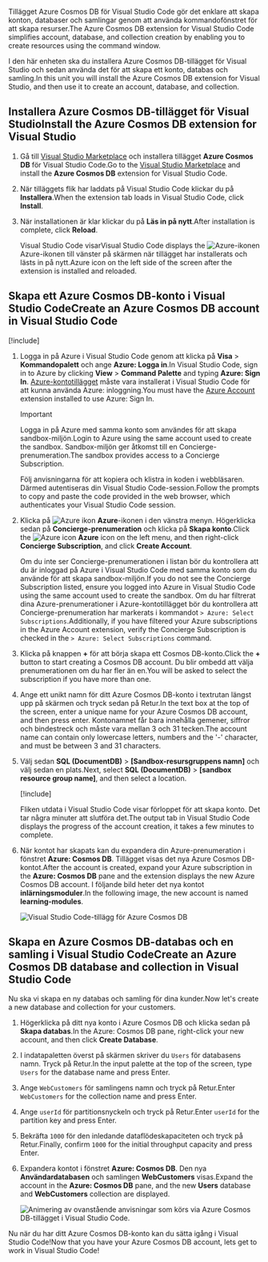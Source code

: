 <span data-ttu-id="339a2-101">Tillägget Azure Cosmos DB för Visual Studio Code gör det enklare att skapa konton, databaser och samlingar genom att använda kommandofönstret för att skapa resurser.</span><span class="sxs-lookup"><span data-stu-id="339a2-101">The Azure Cosmos DB extension for Visual Studio Code simplifies account, database, and collection creation by enabling you to create resources using the command window.</span></span>

<span data-ttu-id="339a2-102">I den här enheten ska du installera Azure Cosmos DB-tillägget för Visual Studio och sedan använda det för att skapa ett konto, databas och samling.</span><span class="sxs-lookup"><span data-stu-id="339a2-102">In this unit you will install the Azure Cosmos DB extension for Visual Studio, and then use it to create an account, database, and collection.</span></span>

## <a name="install-the-azure-cosmos-db-extension-for-visual-studio"></a><span data-ttu-id="339a2-103">Installera Azure Cosmos DB-tillägget för Visual Studio</span><span class="sxs-lookup"><span data-stu-id="339a2-103">Install the Azure Cosmos DB extension for Visual Studio</span></span>

1. <span data-ttu-id="339a2-104">Gå till [Visual Studio Marketplace](https://marketplace.visualstudio.com/items?itemName=ms-azuretools.vscode-cosmosdb) och installera tillägget **Azure Cosmos DB** för Visual Studio Code.</span><span class="sxs-lookup"><span data-stu-id="339a2-104">Go to the [Visual Studio Marketplace](https://marketplace.visualstudio.com/items?itemName=ms-azuretools.vscode-cosmosdb) and install the **Azure Cosmos DB** extension for Visual Studio Code.</span></span>

1. <span data-ttu-id="339a2-105">När tilläggets flik har laddats på Visual Studio Code klickar du på **Installera**.</span><span class="sxs-lookup"><span data-stu-id="339a2-105">When the extension tab loads in Visual Studio Code, click **Install**.</span></span>

1. <span data-ttu-id="339a2-106">När installationen är klar klickar du på **Läs in på nytt**.</span><span class="sxs-lookup"><span data-stu-id="339a2-106">After installation is complete, click **Reload**.</span></span>

    <span data-ttu-id="339a2-107">Visual Studio Code visar</span><span class="sxs-lookup"><span data-stu-id="339a2-107">Visual Studio Code displays the</span></span> ![Azure-ikonen](../media/2-setup/visual-studio-code-explorer-icon.png) <span data-ttu-id="339a2-109">Azure-ikonen till vänster på skärmen när tillägget har installerats och lästs in på nytt.</span><span class="sxs-lookup"><span data-stu-id="339a2-109">Azure icon on the left side of the screen after the extension is installed and reloaded.</span></span>

## <a name="create-an-azure-cosmos-db-account-in-visual-studio-code"></a><span data-ttu-id="339a2-110">Skapa ett Azure Cosmos DB-konto i Visual Studio Code</span><span class="sxs-lookup"><span data-stu-id="339a2-110">Create an Azure Cosmos DB account in Visual Studio Code</span></span>

[!include[](../../../includes/azure-sandbox-activate.md)]

1. <span data-ttu-id="339a2-111">Logga in på Azure i Visual Studio Code genom att klicka på **Visa** > **Kommandopalett** och ange **Azure: Logga in**.</span><span class="sxs-lookup"><span data-stu-id="339a2-111">In Visual Studio Code, sign in to Azure by clicking **View** > **Command Palette** and typing **Azure: Sign In**.</span></span> <span data-ttu-id="339a2-112">[Azure-kontotillägget](https://marketplace.visualstudio.com/items?itemName=ms-vscode.azure-account) måste vara installerat i Visual Studio Code för att kunna använda Azure: inloggning.</span><span class="sxs-lookup"><span data-stu-id="339a2-112">You must have the [Azure Account](https://marketplace.visualstudio.com/items?itemName=ms-vscode.azure-account) extension installed to use Azure: Sign In.</span></span>

    > [!IMPORTANT]
    > <span data-ttu-id="339a2-113">Logga in på Azure med samma konto som användes för att skapa sandbox-miljön.</span><span class="sxs-lookup"><span data-stu-id="339a2-113">Login to Azure using the same account used to create the sandbox.</span></span> <span data-ttu-id="339a2-114">Sandbox-miljön ger åtkomst till en Concierge-prenumeration.</span><span class="sxs-lookup"><span data-stu-id="339a2-114">The sandbox provides access to a Concierge Subscription.</span></span>

    <span data-ttu-id="339a2-115">Följ anvisningarna för att kopiera och klistra in koden i webbläsaren. Därmed autentiseras din Visual Studio Code-session.</span><span class="sxs-lookup"><span data-stu-id="339a2-115">Follow the prompts to copy and paste the code provided in the web browser, which authenticates your Visual Studio Code session.</span></span>

1. <span data-ttu-id="339a2-116">Klicka på ![Azure ikon](../media/2-setup/visual-studio-code-explorer-icon.png) **Azure**-ikonen i den vänstra menyn. Högerklicka sedan på **Concierge-prenumeration** och klicka på **Skapa konto**.</span><span class="sxs-lookup"><span data-stu-id="339a2-116">Click the ![Azure icon](../media/2-setup/visual-studio-code-explorer-icon.png) **Azure** icon on the left menu, and then right-click **Concierge Subscription**, and click **Create Account**.</span></span>

    <span data-ttu-id="339a2-117">Om du inte ser Concierge-prenumerationen i listan bör du kontrollera att du är inloggad på Azure i Visual Studio Code med samma konto som du använde för att skapa sandbox-miljön.</span><span class="sxs-lookup"><span data-stu-id="339a2-117">If you do not see the Concierge Subscription listed, ensure you logged into Azure in Visual Studio Code using the same account used to create the sandbox.</span></span> <span data-ttu-id="339a2-118">Om du har filtrerat dina Azure-prenumerationer i Azure-kontotillägget bör du kontrollera att Concierge-prenumeration har markerats i kommandot `> Azure: Select Subscriptions`.</span><span class="sxs-lookup"><span data-stu-id="339a2-118">Additionally, if you have filtered your Azure subscriptions in the Azure Account extension, verify the Concierge Subscription is checked in the `> Azure: Select Subscriptions` command.</span></span>

1. <span data-ttu-id="339a2-119">Klicka på knappen __+__ för att börja skapa ett Cosmos DB-konto.</span><span class="sxs-lookup"><span data-stu-id="339a2-119">Click the __+__ button to start creating a Cosmos DB account.</span></span> <span data-ttu-id="339a2-120">Du blir ombedd att välja prenumerationen om du har fler än en.</span><span class="sxs-lookup"><span data-stu-id="339a2-120">You will be asked to select the subscription if you have more than one.</span></span>

1. <span data-ttu-id="339a2-121">Ange ett unikt namn för ditt Azure Cosmos DB-konto i textrutan längst upp på skärmen och tryck sedan på Retur.</span><span class="sxs-lookup"><span data-stu-id="339a2-121">In the text box at the top of the screen, enter a unique name for your Azure Cosmos DB account, and then press enter.</span></span> <span data-ttu-id="339a2-122">Kontonamnet får bara innehålla gemener, siffror och bindestreck och måste vara mellan 3 och 31 tecken.</span><span class="sxs-lookup"><span data-stu-id="339a2-122">The account name can contain only lowercase letters, numbers and the '-' character, and must be between 3 and 31 characters.</span></span>

1. <span data-ttu-id="339a2-123">Välj sedan **SQL (DocumentDB)** > **<rgn>[Sandbox-resursgruppens namn]</rgn>** och välj sedan en plats.</span><span class="sxs-lookup"><span data-stu-id="339a2-123">Next, select **SQL (DocumentDB)** > **<rgn>[sandbox resource group name]</rgn>**, and then select a location.</span></span>

    [!include[](../../../includes/azure-sandbox-regions-first-mention-note-friendly.md)]

    <span data-ttu-id="339a2-124">Fliken utdata i Visual Studio Code visar förloppet för att skapa konto. Det tar några minuter att slutföra det.</span><span class="sxs-lookup"><span data-stu-id="339a2-124">The output tab in Visual Studio Code displays the progress of the account creation, it takes a few minutes to complete.</span></span>

1. <span data-ttu-id="339a2-125">När kontot har skapats kan du expandera din Azure-prenumeration i fönstret **Azure: Cosmos DB**. Tillägget visas det nya Azure Cosmos DB-kontot.</span><span class="sxs-lookup"><span data-stu-id="339a2-125">After the account is created, expand your Azure subscription in the **Azure: Cosmos DB** pane and the extension displays the new Azure Cosmos DB account.</span></span> <span data-ttu-id="339a2-126">I följande bild heter det nya kontot **inlärningsmoduler**.</span><span class="sxs-lookup"><span data-stu-id="339a2-126">In the following image, the new account is named **learning-modules**.</span></span>

    ![Visual Studio Code-tillägg för Azure Cosmos DB](../media/2-setup/azure-cosmos-db-vs-code-extension.png)

## <a name="create-an-azure-cosmos-db-database-and-collection-in-visual-studio-code"></a><span data-ttu-id="339a2-128">Skapa en Azure Cosmos DB-databas och en samling i Visual Studio Code</span><span class="sxs-lookup"><span data-stu-id="339a2-128">Create an Azure Cosmos DB database and collection in Visual Studio Code</span></span>

<span data-ttu-id="339a2-129">Nu ska vi skapa en ny databas och samling för dina kunder.</span><span class="sxs-lookup"><span data-stu-id="339a2-129">Now let's create a new database and collection for your customers.</span></span>

1. <span data-ttu-id="339a2-130">Högerklicka på ditt nya konto i Azure Cosmos DB och klicka sedan på **Skapa databas**.</span><span class="sxs-lookup"><span data-stu-id="339a2-130">In the Azure: Cosmos DB pane, right-click your new account, and then click **Create Database**.</span></span>
1. <span data-ttu-id="339a2-131">I indatapaletten överst på skärmen skriver du `Users` för databasens namn. Tryck på Retur.</span><span class="sxs-lookup"><span data-stu-id="339a2-131">In the input palette at the top of the screen, type `Users` for the database name and press Enter.</span></span>
1. <span data-ttu-id="339a2-132">Ange `WebCustomers` för samlingens namn och tryck på Retur.</span><span class="sxs-lookup"><span data-stu-id="339a2-132">Enter `WebCustomers` for the collection name and press Enter.</span></span>
1. <span data-ttu-id="339a2-133">Ange `userId` för partitionsnyckeln och tryck på Retur.</span><span class="sxs-lookup"><span data-stu-id="339a2-133">Enter `userId` for the partition key and press Enter.</span></span>
1. <span data-ttu-id="339a2-134">Bekräfta `1000` för den inledande dataflödeskapaciteten och tryck på Retur.</span><span class="sxs-lookup"><span data-stu-id="339a2-134">Finally, confirm `1000` for the initial throughput capacity and press Enter.</span></span>
1. <span data-ttu-id="339a2-135">Expandera kontot i fönstret **Azure: Cosmos DB**. Den nya **Användardatabasen** och samlingen **WebCustomers** visas.</span><span class="sxs-lookup"><span data-stu-id="339a2-135">Expand the account in the **Azure: Cosmos DB** pane, and the new **Users** database and **WebCustomers** collection are displayed.</span></span>

    ![Animering av ovanstående anvisningar som körs via Azure Cosmos DB-tillägget i Visual Studio Code.](../media/2-setup/vs-code-azure-cosmos-db-extension.gif)

<span data-ttu-id="339a2-137">Nu när du har ditt Azure Cosmos DB-konto kan du sätta igång i Visual Studio Code!</span><span class="sxs-lookup"><span data-stu-id="339a2-137">Now that you have your Azure Cosmos DB account, lets get to work in Visual Studio Code!</span></span>
